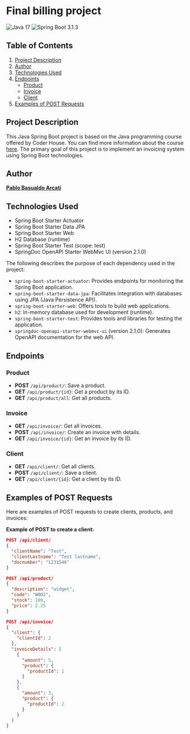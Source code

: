 # Final billing project

![Java 17](https://img.shields.io/badge/Java-17-red) ![Spring Boot 3.1.3](https://img.shields.io/badge/Spring%20Boot-3.1.3-green)

## Table of Contents

1. [Project Description](#project-description)
2. [Author](#author)
3. [Technologies Used](#technologies-used)
4. [Endpoints](#endpoints)
   - [Product](#product)
   - [Invoice](#invoice)
   - [Client](#client)
5. [Examples of POST Requests](#examples-of-post-requests)

## Project Description

This Java Spring Boot project is based on the Java programming course offered by Coder House. You can find more information about the course [here](https://www.coderhouse.com/online/programacion-con-java). The primary goal of this project is to implement an invoicing system using Spring Boot technologies.

## Author

[**Pablo Basualdo Arcati**](https://github.com/pbasualdoarcati)

## Technologies Used

- Spring Boot Starter Actuator
- Spring Boot Starter Data JPA
- Spring Boot Starter Web
- H2 Database (runtime)
- Spring Boot Starter Test (scope: test)
- SpringDoc OpenAPI Starter WebMvc UI (version 2.1.0)

The following describes the purpose of each dependency used in the project:

- `spring-boot-starter-actuator`: Provides endpoints for monitoring the Spring Boot application.
- `spring-boot-starter-data-jpa`: Facilitates integration with databases using JPA (Java Persistence API).
- `spring-boot-starter-web`: Offers tools to build web applications.
- `h2`: In-memory database used for development (runtime).
- `spring-boot-starter-test`: Provides tools and libraries for testing the application.
- `springdoc-openapi-starter-webmvc-ui` (version 2.1.0): Generates OpenAPI documentation for the web API.

## Endpoints

### Product

- **POST** `/api/product/`: Save a product.
- **GET** `/api/product/{id}`: Get a product by its ID.
- **GET** `/api/product/all`: Get all products.

### Invoice

- **GET** `/api/invoice/`: Get all invoices.
- **POST** `/api/invoice/`: Create an invoice with details.
- **GET** `/api/invoice/{id}`: Get an invoice by its ID.

### Client

- **GET** `/api/client/`: Get all clients.
- **POST** `/api/client/`: Save a client.
- **GET** `/api/client/{id}`: Get a client by its ID.

## Examples of POST Requests

Here are examples of POST requests to create clients, products, and invoices:

**Example of POST to create a client:**

```json
POST /api/client/
{
  "clientName": "Test",
  "clientLastname": "Test lastname",
  "docnumber": "1231546"
}

POST /api/product/
{
  "description": "widget",
  "code": "W002",
  "stock": 100,
  "price": 2.25
}

POST /api/invoice/
{
  "client": {
    "clientId": 2
  },
  "invoiceDetails": [
    {
      "amount": 5,
      "product": {
        "productId": 1
      }
    },
    {
      "amount": 3,
      "product": {
        "productId": 2
      }
    }
  ]
}

```
